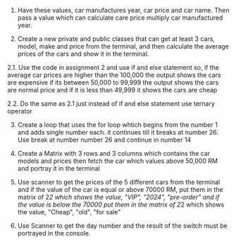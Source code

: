 1. Have these values, car manufactures year, car price and car name. Then pass a value which can calculate care price multiply car manufactured year.

2. Create a new private and public classes that can get at least 3 cars, model, make and price from the terminal, and then calculate the average prices of the cars and show it in the terminal.

2.1. Use the code in assignment 2 and use if and else statement so, if the average car prices are higher than the 100,000 the output shows the cars are expensive if its between 50,000 to 99,999 the output shows the cars are normal price and if it is less than 49,999 it shows the cars are cheap

2.2. Do the same as 2.1 just instead of if and else statement use ternary operator

3. Create a loop that uses the for loop whtich begins from the number 1 and adds single number each. it continues till it breaks at number 26. Use break at number number 26 and continue in number 14

4. Create a Matrix with 3 rows and 3 columns which contains the car models and prices then fetch the car which values above 50,000 RM and portray it in the terminal

5. Use scanner to get the prices of the 5 different cars from the terminal and if the value of the car is equal or above 70000 RM, put them in the matrix of 2*2 which shows the value, "VIP", "2024", "pre-order" and if the value is below the 70000 put them in the matrix of 2*2 which shows the value, "Cheap", "old", "for sale" 

6. Use Scanner to get the day number and the result of the switch must be portrayed in the console.